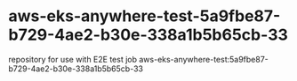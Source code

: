 # aws-eks-anywhere-test-5a9fbe87-b729-4ae2-b30e-338a1b5b65cb-33
repository for use with E2E test job aws-eks-anywhere-test:5a9fbe87-b729-4ae2-b30e-338a1b5b65cb-33
